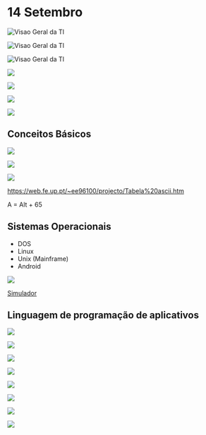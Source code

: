 # 14 Setembro

![Visao Geral da TI](print-001.png)

![Visao Geral da TI](print-002.png)

![Visao Geral da TI](print-003.png)

![](print-004.png)

![](print-005.png)

![](print-006.png)

![](print-007.png)

## Conceitos Básicos

![](print-008.png)

![](print-009.png)

![](print-010.png)

https://web.fe.up.pt/~ee96100/projecto/Tabela%20ascii.htm


A = Alt + 65

## Sistemas Operacionais
- DOS
- Linux
- Unix (Mainframe)
- Android

![](print-011.png)

[Simulador](https://bellard.org/jslinux/)


## Linguagem de programação de aplicativos

![](print-012.png)

![](print-013.png)

![](print-014.png)

![](print-015.png)

![](print-016.png)

![](print-017.png)

![](print-018.png)

![](print-019.png)
